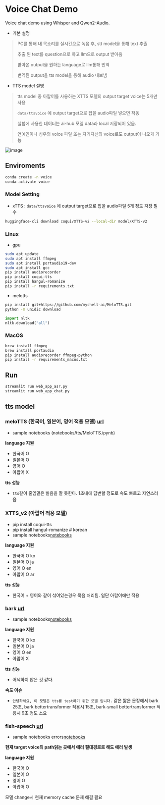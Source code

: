 # Voice Chat Demo

Voice chat demo using Whisper and Qwen2-Audio.

- 기본 설명
> PC를 통해 내 목소리를 실시간으로 녹음 후, stt model을 통해 text 추출
>
> 추출 된 text를 question으로 하고 llm으로 output 받아옴
>
> 받아온 output을 원하는 language로 llm통해 번역
>
> 번역된 output을 tts model을 통해 audio 내보냄
>

- TTS model 설명
> tts model 중 아랍어를 사용하는 XTTS 모델의 output target voice는 5개만 사용
>
> `data/ttsvoice` 에 output target으로 잡을 audio파일 넣으면 작동
>
> 실험에 사용한 데이터는 ai-hub 모델 data라 local 저장되어 있음. 
>
> 연예인이나 성우의 voice 파일 또는 자기자신의 voice로도 output이 나오게 가능
>

![image](./reference/voicechat_demo.png)

## Enviroments
```bash
conda create -n voice
conda activate voice
```

### Model Setting

- xTTS : `data/ttsvoice` 에 output target으로 잡을 audio파일 5개 정도 저장 필수
```bash
huggingface-cli download coqui/XTTS-v2 --local-dir model/XTTS-v2
```

### Linux
- gpu
```bash
sudo apt update
sudo apt install ffmpeg
sudo apt install portaudio19-dev
sudo apt install gcc
pip install audiorecorder
pip install coqui-tts
pip install hangul-romanize
pip install -r requirements.txt
```
- melotts
```bash
pip install git+https://github.com/myshell-ai/MeloTTS.git
python -m unidic download
```

```python
import nltk
nltk.download("all")
```

### MacOS
```zsh
brew install ffmpeg
brew install portaudio
pip install audiorecorder ffmpeg-python
pip install -r requirements_macos.txt
```

## Run

```bash
streamlit run web_app_asr.py
streamlit run web_app_chat.py
```

## tts model
### meloTTS (한국어, 일본어, 영어 적용 모델) [url](https://github.com/myshell-ai/MeloTTS)

- sample notebooks (notebooks/tts/MeloTTS.ipynb)

**language 지원**
- 한국어 O
- 일본어 O
- 영어 O
- 아랍어 X

**tts 성능**
- `tts`같이 줄임말은 발음을 잘 못한다. 1초내에 답변할 정도로 속도 빠르고 자연스러움 

### XTTS_v2 (아랍어 적용 모델)

- pip install coqui-tts
- pip install hangul-romanize # korean
- sample notebooks[notebooks](notebooks/tts/XTTS-v2.ipynb)

**language 지원**
- 한국어 O ko
- 일본어 O ja
- 영어 O en
- 아랍어 O ar

**tts 성능**
- 한국어 + 영어와 같이 섞여있는경우 묵음 처리됨. 일단 아랍어에만 적용

### bark [url](https://huggingface.co/suno/bark)

- sample notebooks[notebooks](notebooks/tts/bark.ipynb)

**language 지원**
- 한국어 O ko
- 일본어 O ja
- 영어 O en
- 아랍어 X

**tts 성능**
- 어색하지 않은 것 같다.

**속도 이슈**
- `안녕하세요, 이 모델은 tts를 test하기 위한 모델 입니다.` 같은 짧은 문장에서 bark 25초, bark bettertransformer 적용시 15초, bark-small bettertransformer 적용시 9초 정도 소요

### fish-speech [url](https://github.com/fishaudio/fish-speech/tree/main)

- sample notebooks errors[notebooks](notebooks/tts/fish-speech.ipynb)

**현재 target voice의 path읽는 곳에서 에러 절대경로로 해도 에러 발생**

**language 지원**
- 한국어 O
- 일본어 O
- 영어 O
- 아랍어 O


모델 change시 현재 memory cache 문제 해결 필요